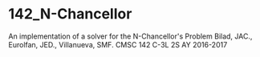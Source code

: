# 142_N-Chancellor
An implementation of a solver for the N-Chancellor's Problem
Bilad, JAC., Eurolfan, JED., Villanueva, SMF.
CMSC 142 C-3L 2S AY 2016-2017
